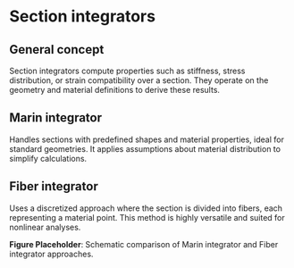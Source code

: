 # Section integrators
## General concept
Section integrators compute properties such as stiffness, stress distribution, or strain compatibility over a section. They operate on the geometry and material definitions to derive these results.

## Marin integrator
Handles sections with predefined shapes and material properties, ideal for standard geometries. It applies assumptions about material distribution to simplify calculations.

## Fiber integrator
Uses a discretized approach where the section is divided into fibers, each representing a material point. This method is highly versatile and suited for nonlinear analyses.

**Figure Placeholder**: Schematic comparison of Marin integrator and Fiber integrator approaches.
